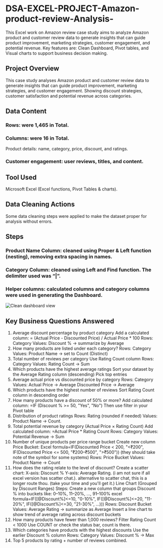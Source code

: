 # DSA-EXCEL-PROJECT-Amazon-product-review-Analysis-
This Excel work on Amazon review case study aims to analyze Amazon product and customer review data to generate insights that can guide product improvement, marketing strategies, customer engagement, and potential revenue. Key features are: Clean Dashboard, Pivot tables, and Visual charts to support business decision making.

## Project Overview
This case study analyses Amazon product and customer review data to generate insights that can guide product improvement, marketing strategies, and customer engagement. Showing discount strategies, customer satisfaction and potential revenue across categories.

## Data Content
### Rows: were 1,465 in Total.
### Columns: were 16 in Total.
Product details: name, category, price, discount, and ratings.

### Customer engagement: user reviews, titles, and content.

## Tool Used
Microsoft Excel (Excel functions, Pivot Tables & charts).

## Data Cleaning Actions
Some data cleaning steps were applied to make the dataset proper for analysis without errors.

## Steps
### Product Name Column: cleaned using Proper & Left function (nesting), removing extra spacing in names.
### Category Column: cleaned using Left and Find function. The delimiter used was “|”.
### Helper columns: calculated columns and category columns were used in generating the Dashboard.
![Clean dashboard view](https://github.com/user-attachments/assets/9663ea4f-038f-47d4-9a89-d00db0fbc4a9)
## Key Business Questions Answered

1.	Average discount percentage by product category
Add a calculated column:
= (Actual Price - Discounted Price) / Actual Price * 100
Rows: Category
Values: Discount % → summarize by Average
2.	How many products are listed under each category?
Rows: Category
Values: Product Name → set to Count (Distinct)
3.	Total number of reviews per category
Use Rating Count column
Rows: Category
Values: Rating Count → Sum
4.	Which products have the highest average ratings
Sort your dataset by the Average Rating column (descending)
Pick top entries
5.	 Average actual price vs discounted price by category
Rows: Category
Values: Actual Price → Average
Discounted Price → Average
6.	Which products have the highest number of reviews
Sort Rating Count column in descending order
7.	How many products have a discount of 50% or more?
Add calculated column:
=IF (Discount % >= 50, "Yes", "No")
Then use filter in your Pivot table
8.	Distribution of product ratings
Rows: Rating (rounded if needed)
Values: Product Name → Count.  
9.	Total potential revenue by category (Actual Price × Rating Count)
Add calculated column:
=Actual Price * Rating Count
Rows: Category
Values: Potential Revenue → Sum
10.	 Number of unique products per price range bucket
Create new column Price Bucket:
Excel formula=IF(Discounted Price < 200, "<₹200",
   IF(Discounted Price <= 500, "₹200–₹500", ">₹500")) (they should take note of the symbol for some systems)
Rows: Price Bucket
Values: Product Name → Count
11.	How does the rating relate to the level of discount?
Create a scatter chart:
X-axis: Discount %
Y-axis: Average Rating. (i am not sure if all excel version has scatter chat.).   alternative to scatter chat, this is a longer route thou. (take your time and you'll get it.) Line Chart (Grouped by Discount Ranges)
Steps:
Create a new column that groups Discount % into buckets like:
0–10%, 11–20%, ..., 91–100%
excel formula=IF([@Discount%]<=10, "0-10%",
  IF([@Discount%]<=20, "11-20%",
  IF([@Discount%]<=30, "21-30%", ...)))
Rows: Discount Bucket
Values: Average Rating → summarize as Average
Insert a line chart to show trend of average rating across discount buckets
12.	How many products have fewer than 1,000 reviews?
Filter Rating Count < 1000
Use COUNT or check the status bar, count is there.
13.	 Which categories have products with the highest discounts
Use the earlier Discount % column
Rows: Category
Values: Discount % → Max
14.	 Top 5 products by rating + number of reviews combined.
